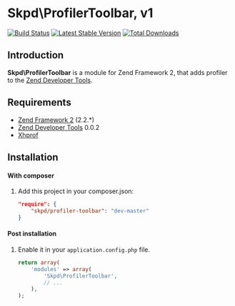 Skpd\ProfilerToolbar, v1
=====================

[![Build Status](https://travis-ci.org/Skpd/profiler-toolbar.png?branch=master)](https://travis-ci.org/Skpd/profiler-toolbar)
[![Latest Stable Version](https://poser.pugx.org/Skpd/profiler-toolbar/v/stable.png)](https://packagist.org/packages/Skpd/profiler-toolbar)
[![Total Downloads](https://poser.pugx.org/Skpd/profiler-toolbar/downloads.png)](https://packagist.org/packages/Skpd/profiler-toolbar)

Introduction
------------

__Skpd\ProfilerToolbar__ is a module for Zend Framework 2, that adds profiler to the [Zend Developer Tools](https://github.com/zendframework/ZendDeveloperTools).

Requirements
------------

* [Zend Framework 2](https://github.com/zendframework/zf2) (2.2.*)
* [Zend Developer Tools](https://github.com/zendframework/ZendDeveloperTools) 0.0.2
* [Xhprof](http://pecl.php.net/package/xhprof)

Installation
------------

#### With composer

1. Add this project in your composer.json:

    ```json
    "require": {
        "skpd/profiler-toolbar": "dev-master"
    }
    ```

#### Post installation

1. Enable it in your `application.config.php` file.

    ```php
    return array(
        'modules' => array(
            'Skpd\ProfilerToolbar',
            // ...
        ),
    );
    ```
